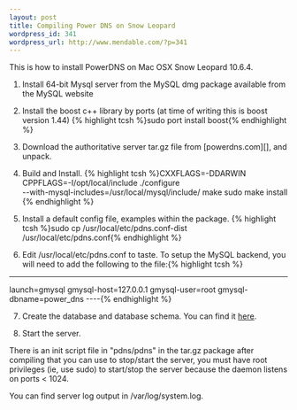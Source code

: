 ```yaml
--- 
layout: post
title: Compiling Power DNS on Snow Leopard
wordpress_id: 341
wordpress_url: http://www.mendable.com/?p=341
---
```

This is how to install PowerDNS on Mac OSX Snow Leopard 10.6.4.

1) Install 64-bit Mysql server from the MySQL dmg package available from the MySQL website

2) Install the boost c++ library by ports (at time of writing this is boost version 1.44) {% highlight tcsh %}sudo port install boost{% endhighlight %}

3) Download the authoritative server tar.gz file from [powerdns.com][], and unpack.

4) Build and Install. {% highlight tcsh %}CXXFLAGS=-DDARWIN CPPFLAGS=-I/opt/local/include ./configure \
 --with-mysql-includes=/usr/local/mysql/include/
make
sudo make install
{% endhighlight %}

5) Install a default config file, examples within the package. {% highlight tcsh %}sudo cp /usr/local/etc/pdns.conf-dist /usr/local/etc/pdns.conf{% endhighlight %}

6) Edit /usr/local/etc/pdns.conf to taste. To setup the MySQL backend, you will need to add the following to the file:{% highlight tcsh %}
----
launch=gmysql
gmysql-host=127.0.0.1
gmysql-user=root
gmysql-dbname=power_dns
----{% endhighlight %}

7) Create the database and database schema. You can find it <a href="http://doc.powerdns.com/generic-mypgsql-backends.html">here</a>.

8) Start the server.

There is an init script file in "pdns/pdns" in the tar.gz package after compiling that you can use to stop/start the server, you must have root privileges (ie, use sudo) to start/stop the server because the daemon listens on ports &lt; 1024.

You can find server log output in /var/log/system.log.
